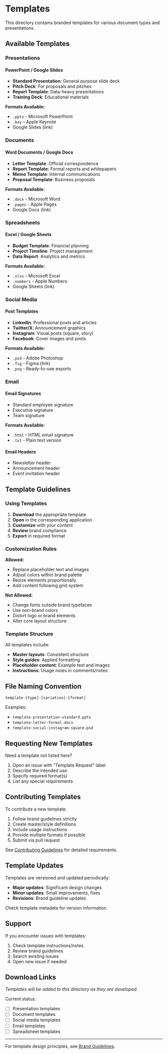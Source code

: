 # Templates

This directory contains branded templates for various document types and presentations.

## Available Templates

### Presentations

#### PowerPoint / Google Slides
- **Standard Presentation**: General purpose slide deck
- **Pitch Deck**: For proposals and pitches
- **Report Template**: Data-heavy presentations
- **Training Deck**: Educational materials

**Formats Available:**
- `.pptx` - Microsoft PowerPoint
- `.key` - Apple Keynote
- Google Slides (link)

### Documents

#### Word Documents / Google Docs
- **Letter Template**: Official correspondence
- **Report Template**: Formal reports and whitepapers
- **Memo Template**: Internal communications
- **Proposal Template**: Business proposals

**Formats Available:**
- `.docx` - Microsoft Word
- `.pages` - Apple Pages
- Google Docs (link)

### Spreadsheets

#### Excel / Google Sheets
- **Budget Template**: Financial planning
- **Project Timeline**: Project management
- **Data Report**: Analytics and metrics

**Formats Available:**
- `.xlsx` - Microsoft Excel
- `.numbers` - Apple Numbers
- Google Sheets (link)

### Social Media

#### Post Templates
- **LinkedIn**: Professional posts and articles
- **Twitter/X**: Announcement graphics
- **Instagram**: Visual posts (square, story)
- **Facebook**: Cover images and posts

**Formats Available:**
- `.psd` - Adobe Photoshop
- `.fig` - Figma (link)
- `.png` - Ready-to-use exports

### Email

#### Email Signatures
- Standard employee signature
- Executive signature
- Team signature

**Formats Available:**
- `.html` - HTML email signature
- `.txt` - Plain text version

#### Email Headers
- Newsletter header
- Announcement header
- Event invitation header

## Template Guidelines

### Using Templates

1. **Download** the appropriate template
2. **Open** in the corresponding application
3. **Customize** with your content
4. **Review** brand compliance
5. **Export** in required format

### Customization Rules

**Allowed:**
- Replace placeholder text and images
- Adjust colors within brand palette
- Resize elements proportionally
- Add content following grid system

**Not Allowed:**
- Change fonts outside brand typefaces
- Use non-brand colors
- Distort logo or brand elements
- Alter core layout structure

### Template Structure

All templates include:
- **Master layouts**: Consistent structure
- **Style guides**: Applied formatting
- **Placeholder content**: Example text and images
- **Instructions**: Usage notes in comments/notes

## File Naming Convention

```
template-[type]-[variation]-[format]
```

Examples:
- `template-presentation-standard.pptx`
- `template-letter-formal.docx`
- `template-social-instagram-square.psd`

## Requesting New Templates

Need a template not listed here?

1. Open an issue with "Template Request" label
2. Describe the intended use
3. Specify required format(s)
4. List any special requirements

## Contributing Templates

To contribute a new template:

1. Follow brand guidelines strictly
2. Create master/style definitions
3. Include usage instructions
4. Provide multiple formats if possible
5. Submit via pull request

See [Contributing Guidelines](../CONTRIBUTING.md) for detailed requirements.

## Template Updates

Templates are versioned and updated periodically:
- **Major updates**: Significant design changes
- **Minor updates**: Small improvements, fixes
- **Revisions**: Brand guideline updates

Check template metadata for version information.

## Support

If you encounter issues with templates:

1. Check template instructions/notes
2. Review brand guidelines
3. Search existing issues
4. Open new issue if needed

## Download Links

*Templates will be added to this directory as they are developed.*

Current status:
- [ ] Presentation templates
- [ ] Document templates
- [ ] Social media templates
- [ ] Email templates
- [ ] Spreadsheet templates

---

For template design principles, see [Brand Guidelines](../guidelines/BRAND_GUIDELINES.md#applications).
